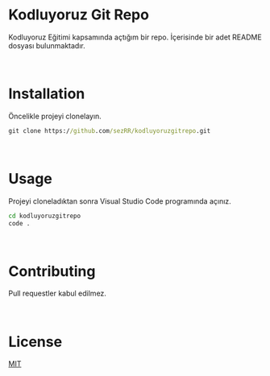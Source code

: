 # Kodluyoruz Git Repo
Kodluyoruz Eğitimi kapsamında açtığım bir repo. İçerisinde bir adet README dosyası bulunmaktadır.

<br/>

# Installation
Öncelikle projeyi clonelayın.

```bat
git clone https://github.com/sezRR/kodluyoruzgitrepo.git
```
<br/>

# Usage
Projeyi cloneladıktan sonra Visual Studio Code programında açınız.

```bat
cd kodluyoruzgitrepo
code .
```
<br/>

# Contributing
Pull requestler kabul edilmez.

<br/>

# License

[MIT](https://github.com/sezRR/kodluyoruzgitrepo/blob/main/LICENSE)
